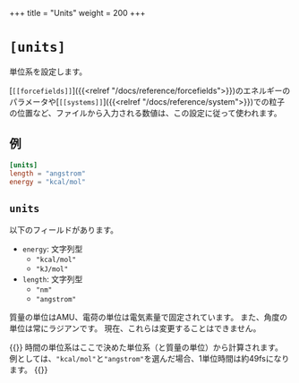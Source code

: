 +++
title = "Units"
weight = 200
+++

# `[units]`
単位系を設定します。

[`[[forcefields]]`]({{<relref "/docs/reference/forcefields">}})のエネルギーのパラメータや[`[[systems]]`]({{<relref "/docs/reference/system">}})での粒子の位置など、ファイルから入力される数値は、この設定に従って使われます。

## 例

```toml
[units]
length = "angstrom"
energy = "kcal/mol"
```

## `units`

以下のフィールドがあります。

- `energy`: 文字列型
  - `"kcal/mol"`
  - `"kJ/mol"`
- `length`: 文字列型
  - `"nm"`
  - `"angstrom"`

質量の単位はAMU、電荷の単位は電気素量で固定されています。
また、角度の単位は常にラジアンです。
現在、これらは変更することはできません。

{{<hint warning>}}
時間の単位系はここで決めた単位系（と質量の単位）から計算されます。
例としては、`"kcal/mol"`と`"angstrom"`を選んだ場合、1単位時間は約49fsになります。
{{</hint>}}
